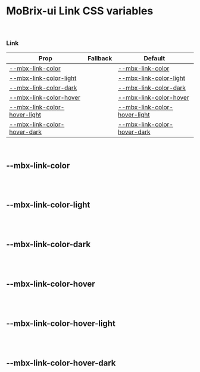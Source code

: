 # MoBrix-ui Link CSS variables

<br>

### Link

| Prop                                                        | Fallback | Default                                                                       |
| ----------------------------------------------------------- | -------- | ----------------------------------------------------------------------------- |
| [--mbx-link-color](#mbx-link-color)                         |          | [--mbx-link-color](global-css-vars.md#mbx-link-color)                         |
| [--mbx-link-color-light](#mbx-link-color-light)             |          | [--mbx-link-color-light](global-css-vars.md#mbx-link-color-light)             |
| [--mbx-link-color-dark](#mbx-link-color-dark)               |          | [--mbx-link-color-dark](global-css-vars.md#mbx-link-color-dark)               |
| [--mbx-link-color-hover](#mbx-link-color-hover)             |          | [--mbx-link-color-hover](global-css-vars.md#mbx-link-color-hover)             |
| [--mbx-link-color-hover-light](#mbx-link-color-hover-light) |          | [--mbx-link-color-hover-light](global-css-vars.md#mbx-link-color-hover-light) |
| [--mbx-link-color-hover-dark](#mbx-link-color-hover-dark)   |          | [--mbx-link-color-hover-dark](global-css-vars.md#mbx-link-color-hover-dark)   |

<br>

## --mbx-link-color

<br>

<br>

## --mbx-link-color-light

<br>

<br>

## --mbx-link-color-dark

<br>

<br>

## --mbx-link-color-hover

<br>

<br>

## --mbx-link-color-hover-light

<br>

<br>

## --mbx-link-color-hover-dark

<br>
